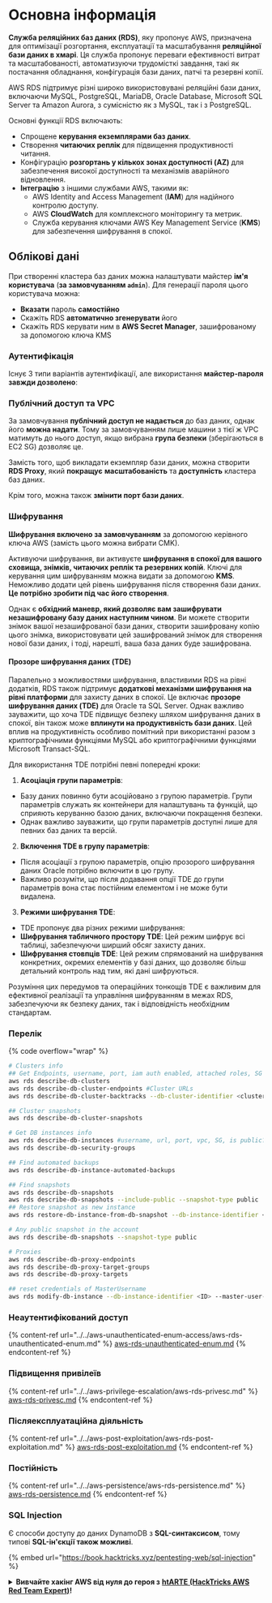 # Основна інформація

**Служба реляційних баз даних (RDS)**, яку пропонує AWS, призначена для оптимізації розгортання, експлуатації та масштабування **реляційної бази даних в хмарі**. Ця служба пропонує переваги ефективності витрат та масштабованості, автоматизуючи трудомісткі завдання, такі як постачання обладнання, конфігурація бази даних, патчі та резервні копії.

AWS RDS підтримує різні широко використовувані реляційні бази даних, включаючи MySQL, PostgreSQL, MariaDB, Oracle Database, Microsoft SQL Server та Amazon Aurora, з сумісністю як з MySQL, так і з PostgreSQL.

Основні функції RDS включають:

- Спрощене **керування екземплярами баз даних**.
- Створення **читаючих реплік** для підвищення продуктивності читання.
- Конфігурацію **розгортань у кількох зонах доступності (AZ)** для забезпечення високої доступності та механізмів аварійного відновлення.
- **Інтеграцію** з іншими службами AWS, такими як:
  - AWS Identity and Access Management (**IAM**) для надійного контролю доступу.
  - AWS **CloudWatch** для комплексного моніторингу та метрик.
  - Служба керування ключами AWS Key Management Service (**KMS**) для забезпечення шифрування в спокої.

## Облікові дані

При створенні кластера баз даних можна налаштувати майстер **ім'я користувача** (**за замовчуванням `admin`**). Для генерації пароля цього користувача можна:

* **Вказати** пароль **самостійно**
* Скажіть RDS **автоматично згенерувати** його
* Скажіть RDS керувати ним в **AWS Secret Manager**, зашифрованому за допомогою ключа KMS

### Аутентифікація

Існує 3 типи варіантів аутентифікації, але використання **майстер-пароля завжди дозволено**:

### Публічний доступ та VPC

За замовчування **публічний доступ не надається** до баз даних, однак його **можна надати**. Тому за замовчуванням лише машини з тієї ж VPC матимуть до нього доступ, якщо вибрана **група безпеки** (зберігаються в EC2 SG) дозволяє це.

Замість того, щоб викладати екземпляр бази даних, можна створити **RDS Proxy**, який **покращує** **масштабованість** та **доступність** кластера баз даних.

Крім того, можна також **змінити порт бази даних**.

### Шифрування

**Шифрування включено за замовчуванням** за допомогою керівного ключа AWS (замість цього можна вибрати CMK).

Активуючи шифрування, ви активуєте **шифрування в спокої для вашого сховища, знімків, читаючих реплік та резервних копій**. Ключі для керування цим шифруванням можна видати за допомогою **KMS**.\
Неможливо додати цей рівень шифрування після створення бази даних. **Це потрібно зробити під час його створення**.

Однак є **обхідний маневр, який дозволяє вам зашифрувати незашифровану базу даних наступним чином**. Ви можете створити знімок вашої незашифрованої бази даних, створити зашифровану копію цього знімка, використовувати цей зашифрований знімок для створення нової бази даних, і тоді, нарешті, ваша база даних буде зашифрована.

#### Прозоре шифрування даних (TDE)

Паралельно з можливостями шифрування, властивими RDS на рівні додатків, RDS також підтримує **додаткові механізми шифрування на рівні платформи** для захисту даних в спокої. Це включає **прозоре шифрування даних (TDE)** для Oracle та SQL Server. Однак важливо зауважити, що хоча TDE підвищує безпеку шляхом шифрування даних в спокої, він також може **вплинути на продуктивність бази даних**. Цей вплив на продуктивність особливо помітний при використанні разом з криптографічними функціями MySQL або криптографічними функціями Microsoft Transact-SQL.

Для використання TDE потрібні певні попередні кроки:

1. **Асоціація групи параметрів**:
- Базу даних повинно бути асоційовано з групою параметрів. Групи параметрів служать як контейнери для налаштувань та функцій, що сприяють керуванню базою даних, включаючи покращення безпеки.
- Однак важливо зауважити, що групи параметрів доступні лише для певних баз даних та версій.

2. **Включення TDE в групу параметрів**:
- Після асоціації з групою параметрів, опцію прозорого шифрування даних Oracle потрібно включити в цю групу.
- Важливо розуміти, що після додавання опції TDE до групи параметрів вона стає постійним елементом і не може бути видалена.

3. **Режими шифрування TDE**:
- TDE пропонує два різних режими шифрування:
- **Шифрування табличного простору TDE**: Цей режим шифрує всі таблиці, забезпечуючи ширший обсяг захисту даних.
- **Шифрування стовпців TDE**: Цей режим спрямований на шифрування конкретних, окремих елементів у базі даних, що дозволяє більш детальний контроль над тим, які дані шифруються.

Розуміння цих передумов та операційних тонкощів TDE є важливим для ефективної реалізації та управління шифруванням в межах RDS, забезпечуючи як безпеку даних, так і відповідність необхідним стандартам.

### Перелік

{% code overflow="wrap" %}
```bash
# Clusters info
## Get Endpoints, username, port, iam auth enabled, attached roles, SG
aws rds describe-db-clusters
aws rds describe-db-cluster-endpoints #Cluster URLs
aws rds describe-db-cluster-backtracks --db-cluster-identifier <cluster-name>

## Cluster snapshots
aws rds describe-db-cluster-snapshots

# Get DB instances info
aws rds describe-db-instances #username, url, port, vpc, SG, is public?
aws rds describe-db-security-groups

## Find automated backups
aws rds describe-db-instance-automated-backups

## Find snapshots
aws rds describe-db-snapshots
aws rds describe-db-snapshots --include-public --snapshot-type public
## Restore snapshot as new instance
aws rds restore-db-instance-from-db-snapshot --db-instance-identifier <ID> --db-snapshot-identifier <ID> --availability-zone us-west-2a

# Any public snapshot in the account
aws rds describe-db-snapshots --snapshot-type public

# Proxies
aws rds describe-db-proxy-endpoints
aws rds describe-db-proxy-target-groups
aws rds describe-db-proxy-targets

## reset credentials of MasterUsername
aws rds modify-db-instance --db-instance-identifier <ID> --master-user-password <NewPassword> --apply-immediately
```
### Неаутентифікований доступ

{% content-ref url="../../aws-unauthenticated-enum-access/aws-rds-unauthenticated-enum.md" %}
[aws-rds-unauthenticated-enum.md](../../aws-unauthenticated-enum-access/aws-rds-unauthenticated-enum.md)
{% endcontent-ref %}

### Підвищення привілеїв

{% content-ref url="../../aws-privilege-escalation/aws-rds-privesc.md" %}
[aws-rds-privesc.md](../../aws-privilege-escalation/aws-rds-privesc.md)
{% endcontent-ref %}

### Післяексплуатаційна діяльність

{% content-ref url="../../aws-post-exploitation/aws-rds-post-exploitation.md" %}
[aws-rds-post-exploitation.md](../../aws-post-exploitation/aws-rds-post-exploitation.md)
{% endcontent-ref %}

### Постійність

{% content-ref url="../../aws-persistence/aws-rds-persistence.md" %}
[aws-rds-persistence.md](../../aws-persistence/aws-rds-persistence.md)
{% endcontent-ref %}

### SQL Injection

Є способи доступу до даних DynamoDB з **SQL-синтаксисом**, тому типові **SQL-ін'єкції також можливі**.

{% embed url="https://book.hacktricks.xyz/pentesting-web/sql-injection" %}

<details>

<summary><strong>Вивчайте хакінг AWS від нуля до героя з</strong> <a href="https://training.hacktricks.xyz/courses/arte"><strong>htARTE (HackTricks AWS Red Team Expert)</strong></a><strong>!</strong></summary>

Інші способи підтримки HackTricks:

* Якщо ви хочете побачити свою **компанію рекламовану в HackTricks** або **завантажити HackTricks у PDF-форматі**, перевірте [**ПЛАНИ ПІДПИСКИ**](https://github.com/sponsors/carlospolop)!
* Отримайте [**офіційний PEASS & HackTricks мерч**](https://peass.creator-spring.com)
* Відкрийте для себе [**Сім'ю PEASS**](https://opensea.io/collection/the-peass-family), нашу колекцію ексклюзивних [**NFT**](https://opensea.io/collection/the-peass-family)
* **Приєднуйтесь до** 💬 [**групи Discord**](https://discord.gg/hRep4RUj7f) або [**групи telegram**](https://t.me/peass) або **слідкуйте** за нами на **Twitter** 🐦 [**@hacktricks_live**](https://twitter.com/hacktricks_live)**.**
* **Поділіться своїми хакерськими трюками, надсилайте PR до** [**HackTricks**](https://github.com/carlospolop/hacktricks) та [**HackTricks Cloud**](https://github.com/carlospolop/hacktricks-cloud) репозиторіїв.

</details>
